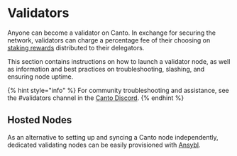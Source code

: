 # Validators

Anyone can become a validator on Canto. In exchange for securing the network, validators can charge a percentage fee of their choosing on [staking rewards](../../user-guides/staking.md) distributed to their delegators.

This section contains instructions on how to launch a validator node, as well as information and best practices on troubleshooting, slashing, and ensuring node uptime.

{% hint style="info" %}
For community troubleshooting and assistance, see the #validators channel in the [Canto Discord](https://discord.gg/canto).
{% endhint %}

## Hosted Nodes

As an alternative to setting up and syncing a Canto node independently, dedicated validating nodes can be easily provisioned with [Ansybl](https://www.ansybl.io/).
